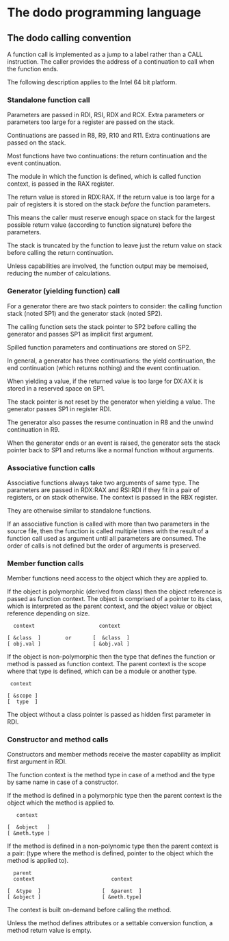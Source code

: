 # The dodo programming language

## The dodo calling convention

A function call is implemented as a jump to a label rather than a CALL instruction. The caller provides the address of a continuation to call when the function ends.

The following description applies to the Intel 64 bit platform.

### Standalone function call

Parameters are passed in RDI, RSI, RDX and RCX. Extra parameters or parameters too large for a register are passed on the stack.

Continuations are passed in R8, R9, R10 and R11. Extra continuations are passed on the stack.

Most functions have two continuations: the return continuation and the event continuation.

The module in which the function is defined, which is called function context, is passed in the RAX register.

The return value is stored in RDX:RAX. If the return value is too large for a pair of registers it is stored on the stack *before* the function parameters.

This means the caller must reserve enough space on stack for the largest possible return value (according to function signature) before the parameters.

The stack is truncated by the function to leave just the return value on stack before calling the return continuation.

Unless capabilities are involved, the function output may be memoised, reducing the number of calculations.

### Generator (yielding function) call

For a generator there are two stack pointers to consider: the calling function stack (noted SP1) and the generator stack (noted SP2).

The calling function sets the stack pointer to SP2 before calling the generator and passes SP1 as implicit first argument.

Spilled function parameters and continuations are stored on SP2.

In general, a generator has three continuations: the yield continuation, the end continuation (which returns nothing) and the event continuation.

When yielding a value, if the returned value is too large for DX:AX it is stored in a reserved space on SP1.

The stack pointer is not reset by the generator when yielding a value. The generator passes SP1 in register RDI.

The generator also passes the resume continuation in R8 and the unwind continuation in R9.

When the generator ends or an event is raised, the generator sets the stack pointer back to SP1 and returns like a normal function without arguments.

### Associative function calls

Associative functions always take two arguments of same type. The parameters are passed in RDX:RAX and RSI:RDI if they fit in a pair of registers, or on stack otherwise. The context is passed in the RBX register.

They are otherwise similar to standalone functions.

If an associative function is called with more than two parameters in the source file, then the function is called multiple times with the result of a function call used as argument until all parameters are consumed. The order of calls is not defined but the order of arguments is preserved.

### Member function calls

Member functions need access to the object which they are applied to.

If the object is polymorphic (derived from class) then the object reference is passed as function context. The object is comprised of a pointer to its class, which is interpreted as the parent context, and the object value or object reference depending on size.

~~~
  context                     context

[ &class  ]        or       [  &class  ]
[ obj.val ]                 [ &obj.val ]
~~~

If the object is non-polymorphic then the type that defines the function or method is passed as function context. The parent context is the scope where that type is defined, which can be a module or another type.

~~~
 context
 
[ &scope ]
[  type  ]
~~~

The object without a class pointer is passed as hidden first parameter in RDI.

### Constructor and method calls

Constructors and member methods receive the master capability as implicit first argument in RDI.

The function context is the method type in case of a method and the type by same name in case of a constructor.

If the method is defined in a polymorphic type then the parent context is the object which the method is applied to.

~~~
   context

[  &object   ]
[ &meth.type ]
~~~

If the method is defined in a non-polynomic type then the parent context is a pair: (type where the method is defined, pointer to the object which the method is applied to).

~~~
  parent
  context                         context

[  &type  ]                    [  &parent  ]
[ &object ]                    [ &meth.type]
~~~

The context is built on-demand before calling the method.

Unless the method defines attributes or a settable conversion function, a method return value is empty.
